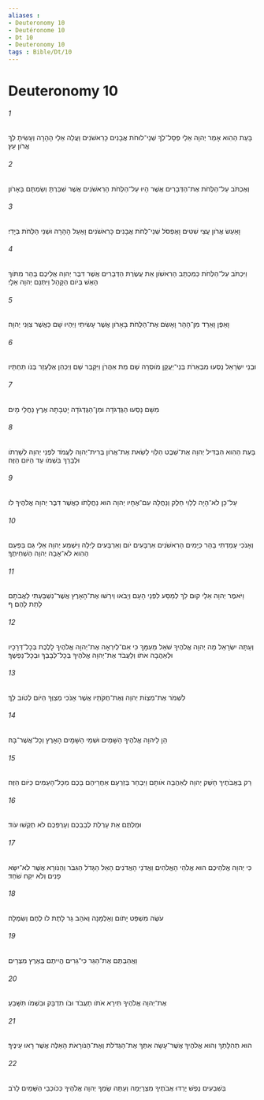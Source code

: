 ```yaml
---
aliases : 
- Deuteronomy 10
- Deutéronome 10
- Dt 10
- Deuteronomy 10
tags : Bible/Dt/10
---
```


# Deuteronomy 10

###### 1
בָּעֵת הַהִוא אָמַר יְהוָה אֵלַי פְּסָל־לְךָ שְׁנֵי־לוּחֹת אֲבָנִים כָּרִאשֹׁנִים וַעֲלֵה אֵלַי הָהָרָה וְעָשִׂיתָ לְּךָ אֲרֹון עֵץ׃
###### 2
וְאֶכְתֹּב עַל־הַלֻּחֹת אֶת־הַדְּבָרִים אֲשֶׁר הָיוּ עַל־הַלֻּחֹת הָרִאשֹׁנִים אֲשֶׁר שִׁבַּרְתָּ וְשַׂמְתָּם בָּאָרֹון׃
###### 3
וָאַעַשׂ אֲרֹון עֲצֵי שִׁטִּים וָאֶפְסֹל שְׁנֵי־לֻחֹת אֲבָנִים כָּרִאשֹׁנִים וָאַעַל הָהָרָה וּשְׁנֵי הַלֻּחֹת בְּיָדִי׃
###### 4
וַיִּכְתֹּב עַל־הַלֻּחֹת כַּמִּכְתָּב הָרִאשֹׁון אֵת עֲשֶׂרֶת הַדְּבָרִים אֲשֶׁר דִּבֶּר יְהוָה אֲלֵיכֶם בָּהָר מִתֹּוךְ הָאֵשׁ בְּיֹום הַקָּהָל וַיִּתְּנֵם יְהוָה אֵלָי׃
###### 5
וָאֵפֶן וָאֵרֵד מִן־הָהָר וָאָשִׂם אֶת־הַלֻּחֹת בָּאָרֹון אֲשֶׁר עָשִׂיתִי וַיִּהְיוּ שָׁם כַּאֲשֶׁר צִוַּנִי יְהוָה׃
###### 6
וּבְנֵי יִשְׂרָאֵל נָסְעוּ מִבְּאֵרֹת בְּנֵי־יַעֲקָן מֹוסֵרָה שָׁם מֵת אַהֲרֹן וַיִּקָּבֵר שָׁם וַיְכַהֵן אֶלְעָזָר בְּנֹו תַּחְתָּיו׃
###### 7
מִשָּׁם נָסְעוּ הַגֻּדְגֹּדָה וּמִן־הַגֻּדְגֹּדָה יָטְבָתָה אֶרֶץ נַחֲלֵי מָיִם׃
###### 8
בָּעֵת הַהִוא הִבְדִּיל יְהוָה אֶת־שֵׁבֶט הַלֵּוִי לָשֵׂאת אֶת־אֲרֹון בְּרִית־יְהוָה לַעֲמֹד לִפְנֵי יְהוָה לְשָׁרְתֹו וּלְבָרֵךְ בִּשְׁמֹו עַד הַיֹּום הַזֶּה׃
###### 9
עַל־כֵּן לֹא־הָיָה לְלֵוִי חֵלֶק וְנַחֲלָה עִם־אֶחָיו יְהוָה הוּא נַחֲלָתֹו כַּאֲשֶׁר דִּבֶּר יְהוָה אֱלֹהֶיךָ לֹו׃
###### 10
וְאָנֹכִי עָמַדְתִּי בָהָר כַּיָּמִים הָרִאשֹׁנִים אַרְבָּעִים יֹום וְאַרְבָּעִים לָיְלָה וַיִּשְׁמַע יְהוָה אֵלַי גַּם בַּפַּעַם הַהִוא לֹא־אָבָה יְהוָה הַשְׁחִיתֶךָ׃
###### 11
וַיֹּאמֶר יְהוָה אֵלַי קוּם לֵךְ לְמַסַּע לִפְנֵי הָעָם וְיָבֹאוּ וְיִרְשׁוּ אֶת־הָאָרֶץ אֲשֶׁר־נִשְׁבַּעְתִּי לַאֲבֹתָם לָתֵת לָהֶם׃ ף
###### 12
וְעַתָּה יִשְׂרָאֵל מָה יְהוָה אֱלֹהֶיךָ שֹׁאֵל מֵעִמָּךְ כִּי אִם־לְיִרְאָה אֶת־יְהוָה אֱלֹהֶיךָ לָלֶכֶת בְּכָל־דְּרָכָיו וּלְאַהֲבָה אֹתֹו וְלַעֲבֹד אֶת־יְהוָה אֱלֹהֶיךָ בְּכָל־לְבָבְךָ וּבְכָל־נַפְשֶׁךָ׃
###### 13
לִשְׁמֹר אֶת־מִצְוֹת יְהוָה וְאֶת־חֻקֹּתָיו אֲשֶׁר אָנֹכִי מְצַוְּךָ הַיֹּום לְטֹוב לָךְ׃
###### 14
הֵן לַיהוָה אֱלֹהֶיךָ הַשָּׁמַיִם וּשְׁמֵי הַשָּׁמָיִם הָאָרֶץ וְכָל־אֲשֶׁר־בָּהּ׃
###### 15
רַק בַּאֲבֹתֶיךָ חָשַׁק יְהוָה לְאַהֲבָה אֹותָם וַיִּבְחַר בְּזַרְעָם אַחֲרֵיהֶם בָּכֶם מִכָּל־הָעַמִּים כַּיֹּום הַזֶּה׃
###### 16
וּמַלְתֶּם אֵת עָרְלַת לְבַבְכֶם וְעָרְפְּכֶם לֹא תַקְשׁוּ עֹוד׃
###### 17
כִּי יְהוָה אֱלֹהֵיכֶם הוּא אֱלֹהֵי הָאֱלֹהִים וַאֲדֹנֵי הָאֲדֹנִים הָאֵל הַגָּדֹל הַגִּבֹּר וְהַנֹּורָא אֲשֶׁר לֹא־יִשָּׂא פָנִים וְלֹא יִקַּח שֹׁחַד׃
###### 18
עֹשֶׂה מִשְׁפַּט יָתֹום וְאַלְמָנָה וְאֹהֵב גֵּר לָתֶת לֹו לֶחֶם וְשִׂמְלָה׃
###### 19
וַאֲהַבְתֶּם אֶת־הַגֵּר כִּי־גֵרִים הֱיִיתֶם בְּאֶרֶץ מִצְרָיִם׃
###### 20
אֶת־יְהוָה אֱלֹהֶיךָ תִּירָא אֹתֹו תַעֲבֹד וּבֹו תִדְבָּק וּבִשְׁמֹו תִּשָּׁבֵעַ׃
###### 21
הוּא תְהִלָּתְךָ וְהוּא אֱלֹהֶיךָ אֲשֶׁר־עָשָׂה אִתְּךָ אֶת־הַגְּדֹלֹת וְאֶת־הַנֹּורָאֹת הָאֵלֶּה אֲשֶׁר רָאוּ עֵינֶיךָ׃
###### 22
בְּשִׁבְעִים נֶפֶשׁ יָרְדוּ אֲבֹתֶיךָ מִצְרָיְמָה וְעַתָּה שָׂמְךָ יְהוָה אֱלֹהֶיךָ כְּכֹוכְבֵי הַשָּׁמַיִם לָרֹב׃
